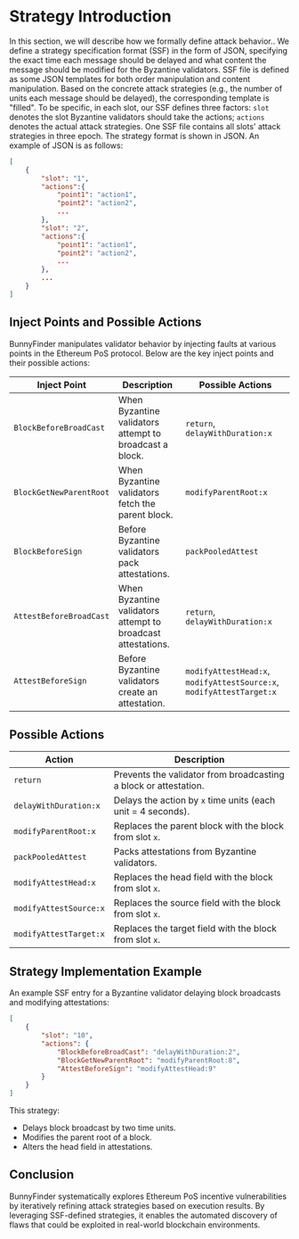 # Strategy Introduction

In this section, we will describe how we formally define attack behavior.. We define a strategy specification format (SSF) in the form of JSON, specifying the exact time each message should be delayed and what content the message should be modified for the Byzantine validators. SSF file is defined as some JSON templates for both order manipulation and content manipulation. Based on the concrete attack strategies (e.g., the number of units each message should be delayed), the corresponding template is "filled". To be specific, in each slot, our SSF defines three factors: `slot` denotes the slot Byzantine validators should take the actions; `actions` denotes the actual attack strategies. One SSF file contains all slots' attack strategies in three epoch. The strategy format is shown in JSON. An example of JSON is as follows:
```JSON
[   
    {
        "slot": "1",
        "actions":{
            "point1": "action1",
            "point2": "action2",
            ...
        },
        "slot": "2",
        "actions":{
            "point1": "action1",
            "point2": "action2",
            ...
        },
        ...
    }
]
```


## Inject Points and Possible Actions

BunnyFinder manipulates validator behavior by injecting faults at various points in the Ethereum PoS protocol. Below are the key inject points and their possible actions:

| Inject Point               | Description                                               | Possible Actions                  |
|----------------------------|-----------------------------------------------------------|------------------------------------|
| `BlockBeforeBroadCast`     | When Byzantine validators attempt to broadcast a block.  | `return`, `delayWithDuration:x`   |
| `BlockGetNewParentRoot`    | When Byzantine validators fetch the parent block.       | `modifyParentRoot:x`              |
| `BlockBeforeSign`          | Before Byzantine validators pack attestations.          | `packPooledAttest`                |
| `AttestBeforeBroadCast`    | When Byzantine validators attempt to broadcast attestations. | `return`, `delayWithDuration:x` |
| `AttestBeforeSign`         | Before Byzantine validators create an attestation.      | `modifyAttestHead:x`, `modifyAttestSource:x`, `modifyAttestTarget:x` |

## Possible Actions
| Action                     | Description |
|----------------------------|-------------|
| `return`                   | Prevents the validator from broadcasting a block or attestation. |
| `delayWithDuration:x`      | Delays the action by `x` time units (each unit = 4 seconds). |
| `modifyParentRoot:x`       | Replaces the parent block with the block from slot `x`. |
| `packPooledAttest`         | Packs attestations from Byzantine validators. |
| `modifyAttestHead:x`       | Replaces the head field with the block from slot `x`. |
| `modifyAttestSource:x`     | Replaces the source field with the block from slot `x`. |
| `modifyAttestTarget:x`     | Replaces the target field with the block from slot `x`. |

## Strategy Implementation Example
An example SSF entry for a Byzantine validator delaying block broadcasts and modifying attestations:

```json
[
    {
        "slot": "10",
        "actions": {
            "BlockBeforeBroadCast": "delayWithDuration:2",
            "BlockGetNewParentRoot": "modifyParentRoot:8",
            "AttestBeforeSign": "modifyAttestHead:9"
        }
    }
]
```

This strategy:
- Delays block broadcast by two time units.
- Modifies the parent root of a block.
- Alters the head field in attestations.

## Conclusion
BunnyFinder systematically explores Ethereum PoS incentive vulnerabilities by iteratively refining attack strategies based on execution results. By leveraging SSF-defined strategies, it enables the automated discovery of flaws that could be exploited in real-world blockchain environments.

